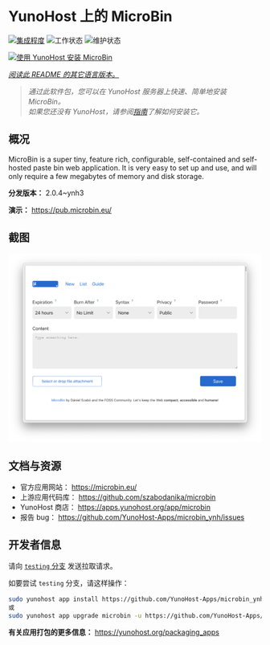 <!--
注意：此 README 由 <https://github.com/YunoHost/apps/tree/master/tools/readme_generator> 自动生成
请勿手动编辑。
-->

# YunoHost 上的 MicroBin

[![集成程度](https://apps.yunohost.org/badge/integration/microbin)](https://ci-apps.yunohost.org/ci/apps/microbin/)
![工作状态](https://apps.yunohost.org/badge/state/microbin)
![维护状态](https://apps.yunohost.org/badge/maintained/microbin)

[![使用 YunoHost 安装 MicroBin](https://install-app.yunohost.org/install-with-yunohost.svg)](https://install-app.yunohost.org/?app=microbin)

*[阅读此 README 的其它语言版本。](./ALL_README.md)*

> *通过此软件包，您可以在 YunoHost 服务器上快速、简单地安装 MicroBin。*  
> *如果您还没有 YunoHost，请参阅[指南](https://yunohost.org/install)了解如何安装它。*

## 概况

MicroBin is a super tiny, feature rich, configurable, self-contained and self-hosted paste bin web application. It is very easy to set up and use, and will only require a few megabytes of memory and disk storage.

**分发版本：** 2.0.4~ynh3

**演示：** <https://pub.microbin.eu/>

## 截图

![MicroBin 的截图](./doc/screenshots/screenshot7.png)

## 文档与资源

- 官方应用网站： <https://microbin.eu/>
- 上游应用代码库： <https://github.com/szabodanika/microbin>
- YunoHost 商店： <https://apps.yunohost.org/app/microbin>
- 报告 bug： <https://github.com/YunoHost-Apps/microbin_ynh/issues>

## 开发者信息

请向 [`testing` 分支](https://github.com/YunoHost-Apps/microbin_ynh/tree/testing) 发送拉取请求。

如要尝试 `testing` 分支，请这样操作：

```bash
sudo yunohost app install https://github.com/YunoHost-Apps/microbin_ynh/tree/testing --debug
或
sudo yunohost app upgrade microbin -u https://github.com/YunoHost-Apps/microbin_ynh/tree/testing --debug
```

**有关应用打包的更多信息：** <https://yunohost.org/packaging_apps>
